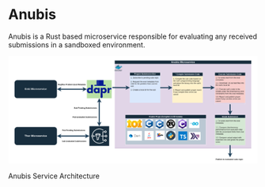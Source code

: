 # Anubis
Anubis is a Rust based microservice responsible for evaluating any received submissions in a sandboxed environment.

![](../assets/Anubis-Architecture.png)

Anubis Service Architecture